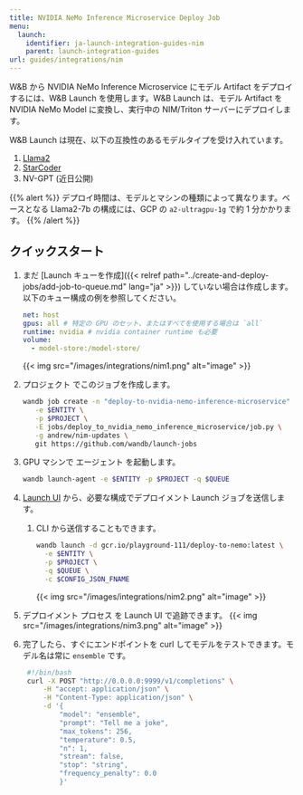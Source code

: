 ```yaml
---
title: NVIDIA NeMo Inference Microservice Deploy Job
menu:
  launch:
    identifier: ja-launch-integration-guides-nim
    parent: launch-integration-guides
url: guides/integrations/nim
---
```


W&B から NVIDIA NeMo Inference Microservice にモデル Artifact をデプロイするには、W&B Launch を使用します。W&B Launch は、モデル Artifact を NVIDIA NeMo Model に変換し、実行中の NIM/Triton サーバーにデプロイします。

W&B Launch は現在、以下の互換性のあるモデルタイプを受け入れています。

1. [Llama2](https://llama.meta.com/llama2/)
2. [StarCoder](https://github.com/bigcode-project/starcoder)
3. NV-GPT (近日公開)

{{% alert %}}
デプロイ時間は、モデルとマシンの種類によって異なります。ベースとなる Llama2-7b の構成には、GCP の `a2-ultragpu-1g` で約 1 分かかります。
{{% /alert %}}

## クイックスタート

1. まだ [Launch キューを作成]({{< relref path="../create-and-deploy-jobs/add-job-to-queue.md" lang="ja" >}}) していない場合は作成します。以下のキュー構成の例を参照してください。

   ```yaml
   net: host
   gpus: all # 特定の GPU のセット、またはすべてを使用する場合は `all`
   runtime: nvidia # nvidia container runtime も必要
   volume:
     - model-store:/model-store/
   ```

   {{< img src="/images/integrations/nim1.png" alt="image" >}}

2. プロジェクト でこのジョブを作成します。

   ```bash
   wandb job create -n "deploy-to-nvidia-nemo-inference-microservice" \
      -e $ENTITY \
      -p $PROJECT \
      -E jobs/deploy_to_nvidia_nemo_inference_microservice/job.py \
      -g andrew/nim-updates \
      git https://github.com/wandb/launch-jobs
   ```

3. GPU マシンで エージェント を起動します。
   ```bash
   wandb launch-agent -e $ENTITY -p $PROJECT -q $QUEUE
   ```
4. [Launch UI](https://wandb.ai/launch) から、必要な構成でデプロイメント Launch ジョブを送信します。
   1. CLI から送信することもできます。
      ```bash
      wandb launch -d gcr.io/playground-111/deploy-to-nemo:latest \
        -e $ENTITY \
        -p $PROJECT \
        -q $QUEUE \
        -c $CONFIG_JSON_FNAME
      ```
      {{< img src="/images/integrations/nim2.png" alt="image" >}}
5. デプロイメント プロセス を Launch UI で追跡できます。
   {{< img src="/images/integrations/nim3.png" alt="image" >}}
6. 完了したら、すぐにエンドポイントを curl してモデルをテストできます。モデル名は常に `ensemble` です。
   ```bash
    #!/bin/bash
    curl -X POST "http://0.0.0.0:9999/v1/completions" \
        -H "accept: application/json" \
        -H "Content-Type: application/json" \
        -d '{
            "model": "ensemble",
            "prompt": "Tell me a joke",
            "max_tokens": 256,
            "temperature": 0.5,
            "n": 1,
            "stream": false,
            "stop": "string",
            "frequency_penalty": 0.0
            }'
   ```

